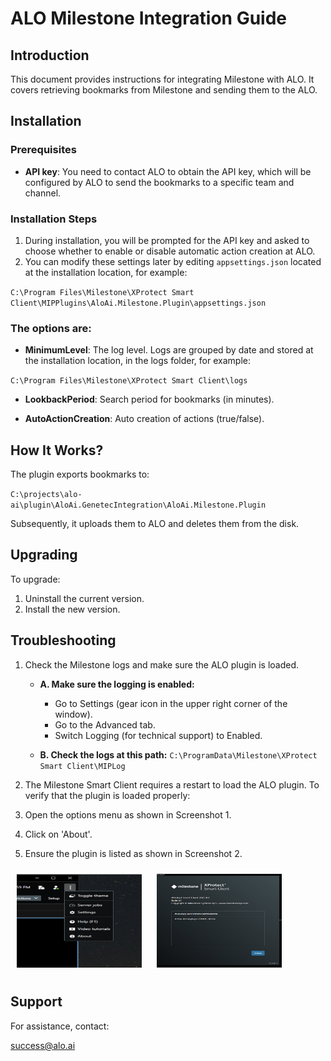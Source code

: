 # ALO Milestone Integration Guide

## Introduction

This document provides instructions for integrating Milestone with ALO. It covers retrieving bookmarks from Milestone and sending them to the ALO.

## Installation

### Prerequisites

- **API key**: You need to contact ALO to obtain the API key, which will be configured by ALO to send the bookmarks to a specific team and channel.

### Installation Steps

1. During installation, you will be prompted for the API key and asked to choose whether to enable or disable automatic action creation at ALO.
2. You can modify these settings later by editing `appsettings.json` located at the installation location, for example:

`C:\Program Files\Milestone\XProtect Smart Client\MIPPlugins\AloAi.Milestone.Plugin\appsettings.json`

### The options are:

- **MinimumLevel**: The log level. Logs are grouped by date and stored at the installation location, in the logs folder, for example:

`C:\Program Files\Milestone\XProtect Smart Client\logs`


- **LookbackPeriod**: Search period for bookmarks (in minutes).

- **AutoActionCreation**: Auto creation of actions (true/false).

## How It Works?

The plugin exports bookmarks to: 

`C:\projects\alo-ai\plugin\AloAi.GenetecIntegration\AloAi.Milestone.Plugin`

Subsequently, it uploads them to ALO and deletes them from the disk.

## Upgrading

To upgrade:

1. Uninstall the current version.
2. Install the new version.

## Troubleshooting
1. Check the Milestone logs and make sure the ALO plugin is loaded.
   - **A. Make sure the logging is enabled:**
     - Go to Settings (gear icon in the upper right corner of the window).
     - Go to the Advanced tab.
     - Switch Logging (for technical support) to Enabled.

   - **B. Check the logs at this path:** `C:\ProgramData\Milestone\XProtect Smart Client\MIPLog`

2. The Milestone Smart Client requires a restart to load the ALO plugin. To verify that the plugin is loaded properly:

1. Open the options menu as shown in Screenshot 1.
2. Click on 'About'.
3. Ensure the plugin is listed as shown in Screenshot 2.

 <img src="Images/screenshot1.png" alt="Screenshot 1" width="200" height="150" style="margin: 10px;" />
 <img src="Images/screenshot2.png" alt="Screenshot 2" width="200" height="150" style="margin: 10px;" />

## Support

For assistance, contact:

success@alo.ai